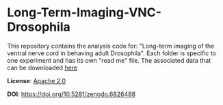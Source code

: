 # Long-Term-Imaging-VNC-Drosophila

This repository contains the analysis code for: "Long-term imaging of the ventral nerve cord in behaving adult Drosophila". Each folder is specific to one experiment and has its own "read me" file. 
The associated data that can be downloaded [here](https://dataverse.harvard.edu/dataverse/long_term_imaging_vnc_drosophila)

**License**:
[Apache 2.0](https://www.apache.org/licenses/LICENSE-2.0)

**DOI**:
https://doi.org/10.5281/zenodo.6826488
